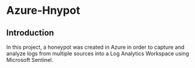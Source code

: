 # Azure-Hnypot
## Introduction
In this project, a honeypot was created in Azure in order to capture and analyze logs from multiple sources into a Log Analytics Workspace using Microsoft Sentinel. 
